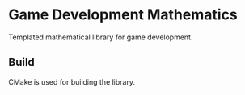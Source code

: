 # Game Development Mathematics

Templated mathematical library for game development.

## Build

CMake is used for building the library.
